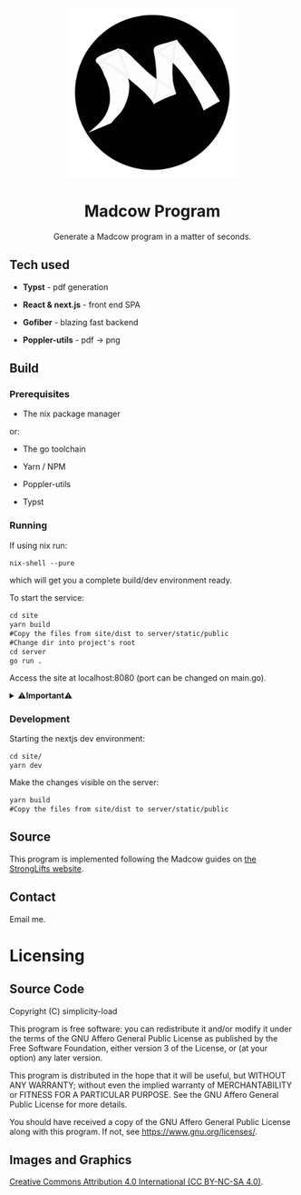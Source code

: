 <div align="center">
<p align="center"> 
	<img src="./logo.png" width=300/>
</p>
<h1 align="center">
Madcow Program
</h1>
</div>


<p align="center">
Generate a Madcow program in a matter of seconds.
</p>

## Tech used

- **Typst** - pdf generation

- **React & next.js** - front end SPA

- **Gofiber** - blazing fast backend

- **Poppler-utils** - pdf -> png

## Build

### Prerequisites

- The nix package manager

or:

- The go toolchain

- Yarn / NPM

- Poppler-utils

- Typst

### Running

If using nix run:

```
nix-shell --pure
```

which will get you a complete build/dev environment ready.

To start the service:

```
cd site
yarn build
#Copy the files from site/dist to server/static/public
#Change dir into project's root
cd server
go run .
```

Access the site at localhost:8080 (port can be changed on main.go).

<details>
  <summary>&#9888;&#65039;<b>Important</b>&#9888;&#65039;</summary>
  
  Enjoy :)
</details>

### Development

Starting the nextjs dev environment:

```
cd site/
yarn dev
```

Make the changes visible on the server:

```
yarn build
#Copy the files from site/dist to server/static/public
```

## Source

This program is implemented following the Madcow guides on [the StrongLifts website](https://stronglifts.com/madcow-5x5/).


## Contact

Email me.


# Licensing

## Source Code

Copyright (C) simplicity-load

This program is free software: you can redistribute it and/or modify it under the terms of the GNU Affero General Public License as published by the Free Software Foundation, either version 3 of the License, or (at your option) any later version.

This program is distributed in the hope that it will be useful, but WITHOUT ANY WARRANTY; without even the implied warranty of MERCHANTABILITY or FITNESS FOR A PARTICULAR PURPOSE. See the GNU Affero General Public License for more details.

You should have received a copy of the GNU Affero General Public License along with this program. If not, see https://www.gnu.org/licenses/.

## Images and Graphics

[Creative Commons Attribution 4.0 International (CC BY-NC-SA 4.0)](https://creativecommons.org/licenses/by-nc-sa/4.0/).
